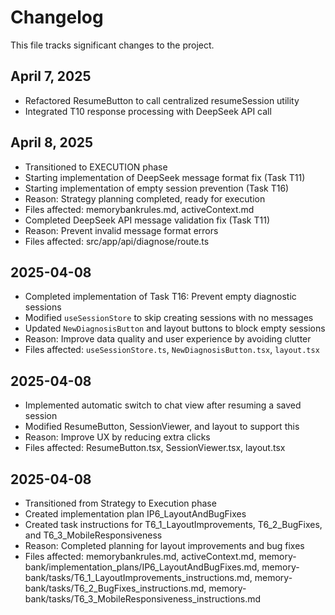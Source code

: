 # Changelog

This file tracks significant changes to the project.

## April 7, 2025
- Refactored ResumeButton to call centralized resumeSession utility
- Integrated T10 response processing with DeepSeek API call

## April 8, 2025
- Transitioned to EXECUTION phase
- Starting implementation of DeepSeek message format fix (Task T11)
- Starting implementation of empty session prevention (Task T16)
- Reason: Strategy planning completed, ready for execution
- Files affected: memorybankrules.md, activeContext.md
- Completed DeepSeek API message validation fix (Task T11)
- Reason: Prevent invalid message format errors
- Files affected: src/app/api/diagnose/route.ts

## 2025-04-08
- Completed implementation of Task T16: Prevent empty diagnostic sessions
- Modified `useSessionStore` to skip creating sessions with no messages
- Updated `NewDiagnosisButton` and layout buttons to block empty sessions
- Reason: Improve data quality and user experience by avoiding clutter
- Files affected: `useSessionStore.ts`, `NewDiagnosisButton.tsx`, `layout.tsx`

## 2025-04-08
- Implemented automatic switch to chat view after resuming a saved session
- Modified ResumeButton, SessionViewer, and layout to support this
- Reason: Improve UX by reducing extra clicks
- Files affected: ResumeButton.tsx, SessionViewer.tsx, layout.tsx

## 2025-04-08
- Transitioned from Strategy to Execution phase
- Created implementation plan IP6_LayoutAndBugFixes
- Created task instructions for T6_1_LayoutImprovements, T6_2_BugFixes, and T6_3_MobileResponsiveness
- Reason: Completed planning for layout improvements and bug fixes
- Files affected: memorybankrules.md, activeContext.md, memory-bank/implementation_plans/IP6_LayoutAndBugFixes.md, memory-bank/tasks/T6_1_LayoutImprovements_instructions.md, memory-bank/tasks/T6_2_BugFixes_instructions.md, memory-bank/tasks/T6_3_MobileResponsiveness_instructions.md